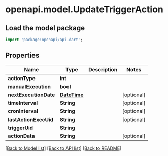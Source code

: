 # openapi.model.UpdateTriggerAction

## Load the model package
```dart
import 'package:openapi/api.dart';
```

## Properties
Name | Type | Description | Notes
------------ | ------------- | ------------- | -------------
**actionType** | **int** |  | 
**manualExecution** | **bool** |  | 
**nextExecutionDate** | [**DateTime**](DateTime.md) |  | [optional] 
**timeInterval** | **String** |  | [optional] 
**cronInterval** | **String** |  | [optional] 
**lastActionExecUid** | **String** |  | [optional] 
**triggerUid** | **String** |  | 
**actionData** | **String** |  | [optional] 

[[Back to Model list]](../README.md#documentation-for-models) [[Back to API list]](../README.md#documentation-for-api-endpoints) [[Back to README]](../README.md)


